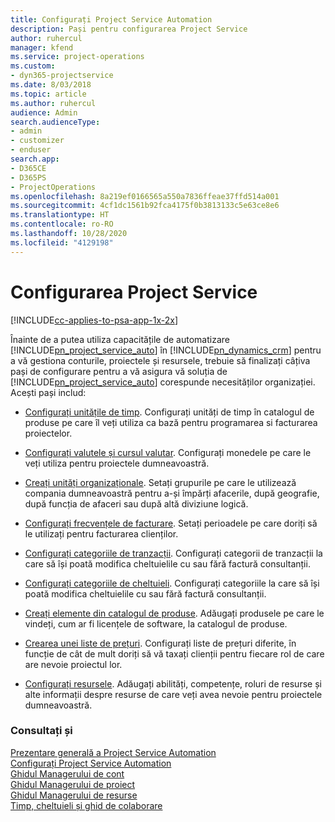 ```yaml
---
title: Configurați Project Service Automation
description: Pași pentru configurarea Project Service
author: ruhercul
manager: kfend
ms.service: project-operations
ms.custom:
- dyn365-projectservice
ms.date: 8/03/2018
ms.topic: article
ms.author: ruhercul
audience: Admin
search.audienceType:
- admin
- customizer
- enduser
search.app:
- D365CE
- D365PS
- ProjectOperations
ms.openlocfilehash: 8a219ef0166565a550a7836ffeae37ffd514a001
ms.sourcegitcommit: 4cf1dc1561b92fca4175f0b3813133c5e63ce8e6
ms.translationtype: HT
ms.contentlocale: ro-RO
ms.lasthandoff: 10/28/2020
ms.locfileid: "4129198"
---
```

# <a name="configure-project-service"></a>Configurarea Project Service

[!INCLUDE[cc-applies-to-psa-app-1x-2x](../includes/cc-applies-to-psa-app-1x-2x.md)]

Înainte de a putea utiliza capacitățile de automatizare [!INCLUDE[pn_project_service_auto](../includes/pn-project-service-auto.md)] în [!INCLUDE[pn_dynamics_crm](../includes/pn-dynamics-crm.md)] pentru a vă gestiona conturile, proiectele și resursele, trebuie să finalizați câțiva pași de configurare pentru a vă asigura vă soluția de [!INCLUDE[pn_project_service_auto](../includes/pn-project-service-auto.md)] corespunde necesităților organizației. Acești pași includ:  
  
-   [Configurați unitățile de timp](../psa/set-up-time-units.md). Configurați unități de timp în catalogul de produse pe care îl veți utiliza ca bază pentru programarea si facturarea proiectelor.  
  
-   [Configurați valutele și cursul valutar](../psa/set-up-currencies-exchange-rates.md). Configurați monedele pe care le veți utiliza pentru proiectele dumneavoastră.  
  
-   [Creați unități organizaționale](../psa/create-organizational-units.md). Setați grupurile pe care le utilizează compania dumneavoastră pentru a-și împărți afacerile, după geografie, după funcția de afaceri sau după altă diviziune logică.  
  
-   [Configurați frecvențele de facturare](../psa/set-up-invoice-frequencies.md). Setați perioadele pe care doriți să le utilizați pentru facturarea clienților.  
  
-   [Configurați categoriile de tranzacții](../psa/configure-transaction-categories.md). Configurați categorii de tranzacții la care să își poată modifica cheltuielile cu sau fără factură consultanții.  
  
-   [Configurați categoriile de cheltuieli](../psa/configure-expense-categories.md). Configurați categoriile la care să își poată modifica cheltuielile cu sau fără factură consultanții.  
  
-   [Creați elemente din catalogul de produse](../psa/create-product-catalog-items.md). Adăugați produsele pe care le vindeți, cum ar fi licențele de software, la catalogul de produse.  
  
-   [Crearea unei liste de prețuri](../psa/create-price-list.md). Configurați liste de prețuri diferite, în funcție de cât de mult doriți să vă taxați clienții pentru fiecare rol de care are nevoie proiectul lor.  
  
-   [Configurați resursele](../psa/set-up-resources.md). Adăugați abilități, competențe, roluri de resurse și alte informații despre resurse de care veți avea nevoie pentru proiectele dumneavoastră.  
  
### <a name="see-also"></a>Consultați și  
 [Prezentare generală a Project Service Automation](../psa/overview.md)   
 [Configurați Project Service Automation](../psa/configure.md)   
 [Ghidul Managerului de cont](../psa/account-manager-guide.md)   
 [Ghidul Managerului de proiect](../psa/project-manager-guide.md)   
 [Ghidul Managerului de resurse](../psa/resource-manager-guide.md)   
 [Timp, cheltuieli și ghid de colaborare](../psa/time-expense-collaboration-guide.md)
